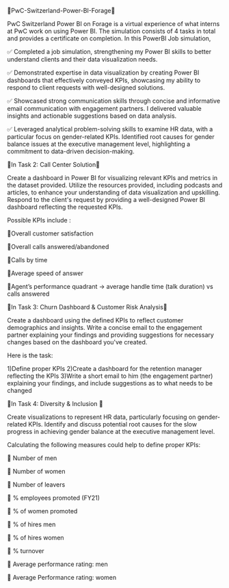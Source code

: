 🎉PwC-Switzerland-Power-BI-Forage🎉

PwC Switzerland Power BI on Forage is a virtual experience of what interns at PwC work on using Power BI. 
The simulation consists of 4 tasks in total and provides a certificate on completion. 
In this PowerBI Job simulation, 

✅ Completed a job simulation, strengthening my Power BI skills to better understand clients and their data visualization needs.

✅ Demonstrated expertise in data visualization by creating Power BI dashboards that effectively conveyed KPIs, showcasing my ability to respond to client requests with well-designed solutions.

✅ Showcased strong communication skills through concise and informative email communication with engagement partners. I delivered valuable insights and actionable suggestions based on data analysis.

✅ Leveraged analytical problem-solving skills to examine HR data, with a particular focus on gender-related KPIs. Identified root causes for gender balance issues at the executive management level, highlighting a commitment to data-driven decision-making.

🎇In Task 2: Call Center Solution🎇

Create a dashboard in Power BI for visualizing relevant KPIs and metrics in the dataset provided.
Utilize the resources provided, including podcasts and articles, to enhance your understanding of data visualization and upskilling.
Respond to the client's request by providing a well-designed Power BI dashboard reflecting the requested KPIs.

Possible KPIs include :

🚀Overall customer satisfaction

🚀Overall calls answered/abandoned

🚀Calls by time

🚀Average speed of answer

🚀Agent’s performance quadrant -> average handle time (talk duration) vs calls answered


🎇In Task 3: Churn Dashboard & Customer Risk Analysis🎇

Create a dashboard using the defined KPIs to reflect customer demographics and insights.
Write a concise email to the engagement partner explaining your findings and providing suggestions for necessary changes based on the dashboard you've created.

Here is the task:

1)Define proper KPIs
2)Create a dashboard for the retention manager reflecting the KPIs
3)Write a short email to him (the engagement partner) explaining your findings, and include suggestions as to what needs to be changed

🎇In Task 4: Diversity & Inclusion 🎇

Create visualizations to represent HR data, particularly focusing on gender-related KPIs. 
Identify and discuss potential root causes for the slow progress in achieving gender balance at the executive management level.

Calculating the following measures could help to define proper KPIs:

🎀 Number of men

🎀 Number of women

🎀 Number of leavers

🎀 % employees promoted (FY21)

🎀 % of women promoted

🎀 % of hires men

🎀 % of hires women

🎀 % turnover 

🎀 Average performance rating: men

🎀 Average Performance rating: women

